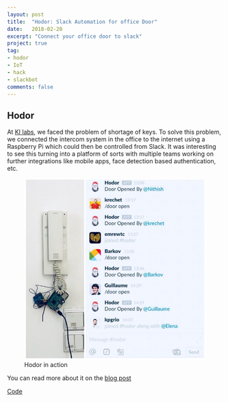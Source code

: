 ```yaml
---
layout: post
title:  "Hodor: Slack Automation for office Door"
date:   2018-02-20
excerpt: "Connect your office door to slack"
project: true
tag:
- hodor 
- IoT
- hack
- slackbot
comments: false
---
```


Hodor
-----
At [KI labs](www.ki-labs.com), we faced the problem of shortage of keys. To solve this problem, we connected the intercom system in the office to the internet using a Raspberry Pi which could then be controlled from Slack. It was interesting to see this turning into a platform of sorts with multiple teams working on further integrations like mobile apps, face detection based authentication, etc.

<figure>
    <a href="/assets/img/projects/hodor.jpeg"><img src="assets/img/projects/hodor.jpeg"></a>
    <figcaption>Hodor in action</figcaption>
</figure>

You can read more about it on the [blog post](https://medium.com/ki-labs-engineering/hodor-controlling-the-office-door-from-slack-a79e77635e39)

[Code](https://github.com/nithishr/Hodor)

